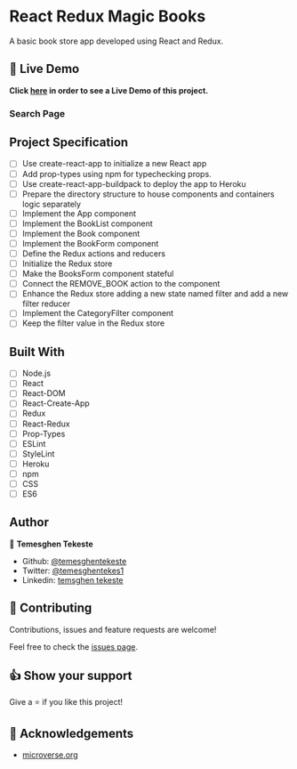 # React Redux Magic Books

A basic book store app developed using React and Redux.

## 🔴 Live Demo

**Click [here](https://magicbooks-temesghen.herokuapp.com/) in order to see a Live Demo of this project.**

### Search Page

## Project Specification

- [ ] Use create-react-app to initialize a new React app
- [ ] Add prop-types using npm for typechecking props.
- [ ] Use create-react-app-buildpack to deploy the app to Heroku
- [ ] Prepare the directory structure to house components and containers logic separately
- [ ] Implement the App component
- [ ] Implement the BookList component
- [ ] Implement the Book component
- [ ] Implement the BookForm component
- [ ] Define the Redux actions and reducers
- [ ] Initialize the Redux store
- [ ] Make the BooksForm component stateful
- [ ] Connect the REMOVE_BOOK action to the component
- [ ] Enhance the Redux store adding a new state named filter and add a new filter reducer
- [ ] Implement the CategoryFilter component
- [ ] Keep the filter value in the Redux store

## Built With

- [ ] Node.js
- [ ] React
- [ ] React-DOM
- [ ] React-Create-App
- [ ] Redux
- [ ] React-Redux
- [ ] Prop-Types
- [ ] ESLint
- [ ] StyleLint
- [ ] Heroku
- [ ] npm
- [ ] CSS
- [ ] ES6

## Author

👤 **Temesghen Tekeste**

- Github: [@temesghentekeste](https://github.com/temesghentekeste)
- Twitter: [@temesghentekes1](https://twitter.com/temesghentekes1)
- Linkedin: [temsghen tekeste](https://www.linkedin.com/in/temesghentekeste/)

## 🤝 Contributing

Contributions, issues and feature requests are welcome!

Feel free to check the [issues page](https://github.com/temesghentekeste/react-redux-magic-books/issues).

## 👍 Show your support

Give a ⭐️ if you like this project!

## :clap: Acknowledgements

- <a href="https://www.microverse.org/" target="_blank">microverse.org</a>
  </a>
